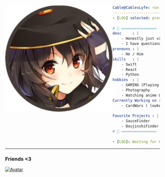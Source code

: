 
<img align="left" height="350" src="https://github.com/CalebThePerson/Assets/blob/master/Icons/Megumin.png?raw=true" alt="logo" style="float: left;"/>
<h align="left">

```yml
Cable@CablesLyfe: run Cable
---------------------------------------
- [LOG] selected: preview mode

# 🦝 ================
desc     : |
    - Honestly just viben.
    - I have questionable code and very questionable execution 
pronouns : |
    - He / Him
skills   : |
    - Swift
    - React
    - Python 
hobbies  : |
    - GAMING (Playing Persona 5, League, Valorant, and a lot more)
    - Photography
    - Watching anime LOL
Currently Working on : |
    - CardWars ( lowkey on hiatus )

Favorite Projects : |
    - SauceFinder
    - DoujinshiFinder
# 🦝 ================

- [LOG]: Waiting for Cable to do somethin (5 years)
```
</h> 


<div class="clear"></div>

-------

### Friends <3
<a href="https://github.com/lillee205" target="_blank" style="display:inline-block; margin-right: 10px;">
    <img height="50px" width="50px" src="https://images.weserv.nl/?url=https://avatars.githubusercontent.com/u/35824945?v=4&fit=cover&mask=circle&maxage=7d" alt="Avatar">
</a>
